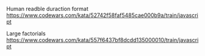 Human readble duraction format
https://www.codewars.com/kata/52742f58faf5485cae000b9a/train/javascript

Large factorials
https://www.codewars.com/kata/557f6437bf8dcdd135000010/train/javascript
